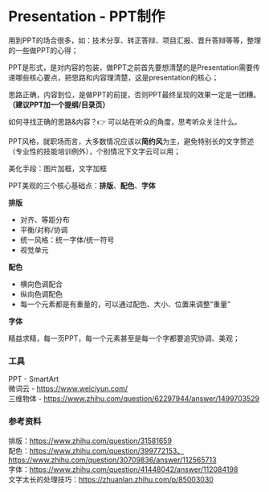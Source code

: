 Presentation - PPT制作
====
用到PPT的场合很多，如：技术分享、转正答辩、项目汇报、晋升答辩等等，整理的一些做PPT的心得；

PPT是形式，是对内容的包装，做PPT之前首先要想清楚的是Presentation需要传递哪些核心要点，把思路和内容理清楚，这是presentation的核心；

思路正确，内容到位，是做PPT的前提，否则PPT最终呈现的效果一定是一团糟。**（建议PPT加一个提纲/目录页）**

如何寻找正确的思路&内容？👉 可以站在听众的角度，思考听众关注什么。

PPT风格，就职场而言，大多数情况应该以**简约风**为主，避免特别长的文字赘述（专业性的技能培训例外），个别情况下文字云可以用；

美化手段：图片加框，文字加框

PPT美观的三个核心基础点：**排版**、**配色**、**字体**

**排版**<br>
- 对齐、等距分布
- 平衡/对称/协调
- 统一风格：统一字体/统一符号
- 视觉单元

**配色**<br>
- 横向色调配合
- 纵向色调配色
- 每一个元素都是有重量的，可以通过配色、大小、位置来调整“重量”

**字体**<br>

精益求精，每一页PPT，每一个元素甚至是每一个字都要追究协调、美观；

### 工具
PPT - SmartArt<br>
微词云 - https://www.weiciyun.com/<br>
三维物体 - https://www.zhihu.com/question/62297944/answer/1499703529

### 参考资料
排版：https://www.zhihu.com/question/31581659 <br>
配色：https://www.zhihu.com/question/399772153、https://www.zhihu.com/question/30709836/answer/112565713<br>
字体：https://www.zhihu.com/question/41448042/answer/112084198<br>
文字太长的处理技巧：https://zhuanlan.zhihu.com/p/85003030



